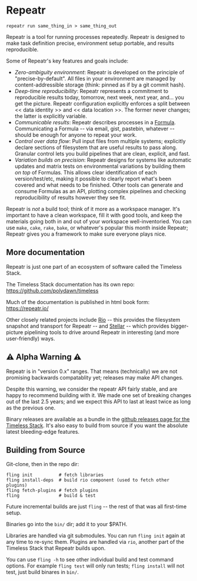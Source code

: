 Repeatr
=======

```
repeatr run same_thing_in > same_thing_out
```

Repeatr is a tool for running processes repeatedly.  Repeatr is designed to make task definition precise, environment setup portable, and results reproducible.

Some of Repeatr's key features and goals include:

- *Zero-ambiguity environment*: Repeatr is developed on the principle of "precise-by-default".  All files in your environment are managed by content-addressible storage (think: pinned as if by a git commit hash).
- *Deep-time reproducibility*: Repeatr represents a commitment to reproducible results today, tomorrow, next week, next year, and... you get the picture.  Repeatr configuration explicitly enforces a split between << data identity >> and << data location >>.  The former never changes; the latter is explicitly variable.
- *Communicable results*: Repeatr describes processes in a [Formula](https://polydawn.github.io/glossary#formula).  Communicating a Formula -- via email, gist, pastebin, whatever -- should be enough for anyone to repeat your work.
- *Control over data flow*: Pull input files from multiple systems; explicitly declare sections of filesystem that are useful results to pass along.  Granular control lets you build pipelines that are clean, explicit, and fast.
- *Variation builds on precision*: Repeatr designs for systems like automatic updates and matrix tests on environmental variations by building them *on top* of Formulas.  This allows clear identification of each version/test/etc, making it possible to clearly report what's been covered and what needs to be finished.  Other tools can generate and consume Formulas as an API, plotting complex pipelines and checking reproducibility of results however they see fit.

Repeatr is *not* a build tool; think of it more as a workspace manager.
It's important to have a clean workspace, fill it with good tools, and keep the materials going both in and out of your workspace well-inventoried.
You can use `make`, `cake`, `rake`, `bake`, or whatever's popular this month inside Repeatr; Repeatr gives you a framework to make sure everyone plays nice.


More documentation
------------------

Repeatr is just one part of an ecosystem of software called the Timeless Stack.

The Timeless Stack documentation has its own repo: https://github.com/polydawn/timeless

Much of the documentation is published in html book form: https://repeatr.io/

Other closely related projects include
[Rio](https://github.com/polydawn/rio) -- this provides the filesystem snapshot and transport for Repeatr --
and [Stellar](https://github.com/polydawn/stellar) -- which provides bigger-picture pipelining tools to drive around Repeatr in interesting (and more user-friendly) ways.


:warning: Alpha Warning :warning:
---------------------------------

Repeatr is in "version 0.x" ranges.  That means (technically) we are not promising backwards compatablity yet; releases may make API changes.

Despite this warning, we consider the repeatr API fairly stable, and are happy to recommend building with it.
We made one set of breaking changes out of the last 2.5 years; and we expect this API to last at least twice as long as the previous one.

Binary releases are available as a bundle in the [github releases page for the Timeless Stack](https://github.com/polydawn/timeless/releases).
It's also easy to build from source if you want the absolute latest bleeding-edge features.



Building from Source
--------------------

Git-clone, then in the repo dir:

```
fling init          # fetch libraries
fling install-deps  # build rio component (used to fetch other plugins)
fling fetch-plugins # fetch plugins
fling               # build & test
```

Future incremental builds are just `fling` -- the rest of that was all first-time setup.

Binaries go into the `bin/` dir; add it to your $PATH.

Libraries are handled via git submodules.  You can run `fling init` again at any time to re-sync them.
Plugins are handled via `rio`, another part of the Timeless Stack that Repeatr builds upon.

You can use `fling -h` to see other individual build and test command options.
For example `fling test` will only run tests; `fling install` will not test, just build binares in `bin/`.

